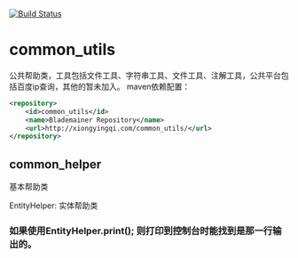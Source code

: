[![Build Status](https://travis-ci.org/blademainer/common_utils.png)](https://travis-ci.org/blademainer/common_utils)

common_utils
============
公共帮助类，工具包括文件工具、字符串工具、文件工具、注解工具，公共平台包括百度ip查询，其他的暂未加入。
maven依赖配置：
```xml
<repository>
    <id>common_utils</id>
    <name>Blademainer Repository</name>
    <url>http://xiongyingqi.com/common_utils/</url>
</repository>
```

common_helper
-----------------------------------
基本帮助类
>
EntityHelper: 实体帮助类
### 如果使用EntityHelper.print(); 则打印到控制台时能找到是那一行输出的。
